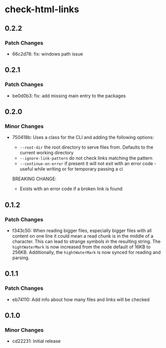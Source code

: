 # check-html-links

## 0.2.2

### Patch Changes

- 66c2d78: fix: windows path issue

## 0.2.1

### Patch Changes

- be0d0b3: fix: add missing main entry to the packages

## 0.2.0

### Minor Changes

- 750418b: Uses a class for the CLI and adding the following options:

  - `--root-dir` the root directory to serve files from. Defaults to the current working directory
  - `--ignore-link-pattern` do not check links matching the pattern
  - `--continue-on-error` if present it will not exit with an error code - useful while writing or for temporary passing a ci

  BREAKING CHANGE:

  - Exists with an error code if a broken link is found

## 0.1.2

### Patch Changes

- f343c50: When reading bigger files, especially bigger files with all content on one line it could mean a read chunk is in the middle of a character. This can lead to strange symbols in the resulting string. The `hightWaterMark` is now increased from the node default of 16KB to 256KB. Additionally, the `hightWaterMark` is now synced for reading and parsing.

## 0.1.1

### Patch Changes

- eb74110: Add info about how many files and links will be checked

## 0.1.0

### Minor Changes

- cd22231: Initial release
